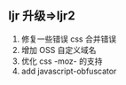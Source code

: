 ## ljr 升级=>ljr2
1. 修复一些错误 css 合并错误 
2. 增加 OSS 自定义域名
3. 优化 css -moz- 的支持
4. add javascript-obfuscator 